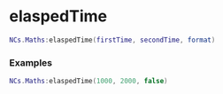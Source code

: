 # elaspedTime

```lua
NCs.Maths:elaspedTime(firstTime, secondTime, format)
```

### Examples

```lua
NCs.Maths:elaspedTime(1000, 2000, false)  
```